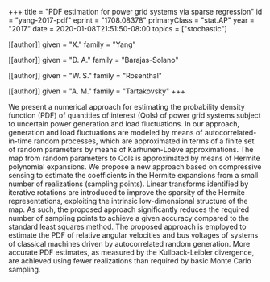 +++
title        = "PDF estimation for power grid systems via sparse regression"
id           = "yang-2017-pdf"
eprint       = "1708.08378"
primaryClass = "stat.AP"
year         = "2017"
date         = 2020-01-08T21:51:50-08:00
topics       = ["stochastic"]

[[author]]
	given = "X."
	family = "Yang"

[[author]]
	given = "D. A."
	family = "Barajas-Solano"

[[author]]
	given = "W. S."
	family = "Rosenthal"

[[author]]
	given = "A. M."
	family = "Tartakovsky"
+++

We present a numerical approach for estimating the probability density function (PDF) of quantities of interest (QoIs) of power grid systems subject to uncertain power generation and load fluctuations. In our approach, generation and load fluctuations are modeled by means of autocorrelated-in-time random processes, which are approximated in terms of a finite set of random parameters by means of Karhunen-Loève approximations. The map from random parameters to QoIs is approximated by means of Hermite polynomial expansions. We propose a new approach based on compressive sensing to estimate the coefficients in the Hermite expansions from a small number of realizations (sampling points). Linear transforms identified by iterative rotations are introduced to improve the sparsity of the Hermite representations, exploiting the intrinsic low-dimensional structure of the map. As such, the proposed approach significantly reduces the required number of sampling points to achieve a given accuracy compared to the standard least squares method. The proposed approach is employed to estimate the PDF of relative angular velocities and bus voltages of systems of classical machines driven by autocorrelated random generation. More accurate PDF estimates, as measured by the Kullback-Leibler divergence, are achieved using fewer realizations than required by basic Monte Carlo sampling.
